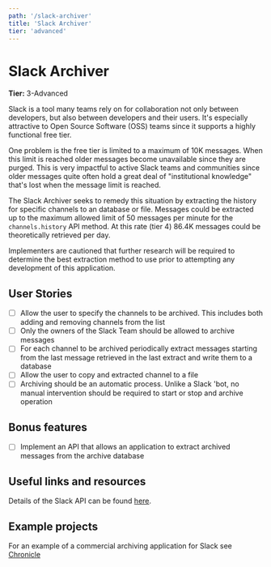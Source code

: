 ```yaml
---
path: '/slack-archiver'
title: 'Slack Archiver'
tier: 'advanced'
---
```


# Slack Archiver

**Tier:** 3-Advanced

Slack is a tool many teams rely on for collaboration not only between
developers, but also between developers and their users. It's especially
attractive to Open Source Software (OSS) teams since it supports a highly
functional free tier.

One problem is the free tier is limited to a maximum of 10K messages. When
this limit is reached older messages become unavailable since they are
purged. This is very impactful to active Slack teams and communities since
older messages quite often hold a great deal of "institutional knowledge"
that's lost when the message limit is reached.

The Slack Archiver seeks to remedy this situation by extracting the history
for specific channels to an database or file. Messages could be extracted up to
the maximum allowed limit of 50 messages per minute for the `channels.history`
API method. At this rate (tier 4) 86.4K messages could be theoretically
retrieved per day.

Implementers are cautioned that further research will be required to
determine the best extraction method to use prior to attempting any
development of this application.

## User Stories

- [ ] Allow the user to specify the channels to be archived. This includes both adding and removing channels from the list
- [ ] Only the owners of the Slack Team should be allowed to archive messages
- [ ] For each channel to be archived periodically extract messages starting from the last message retrieved in the last extract and write them to a database
- [ ] Allow the user to copy and extracted channel to a file
- [ ] Archiving should be an automatic process. Unlike a Slack 'bot, no manual intervention should be required to start or stop and archive operation

## Bonus features

- [ ] Implement an API that allows an application to extract archived messages from the archive database

## Useful links and resources

Details of the Slack API can be found [here](https://api.slack.com/).

## Example projects

For an example of a commercial archiving application for Slack see
[Chronicle](https://chingu-prework.slack.com/apps/A47KWM6Q4-chronicle)

